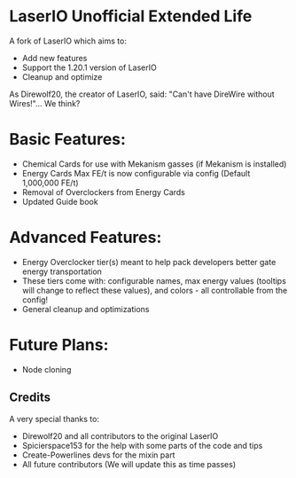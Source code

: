 # LaserIO Unofficial Extended Life
A fork of LaserIO which aims to:
- Add new features
- Support the 1.20.1 version of LaserIO
- Cleanup and optimize

As Direwolf20, the creator of LaserIO, said: "Can't have DireWire without Wires!"... We think?

# Basic Features:
- Chemical Cards for use with Mekanism gasses (if Mekanism is installed)
- Energy Cards Max FE/t is now configurable via config (Default 1,000,000 FE/t)
- Removal of Overclockers from Energy Cards
- Updated Guide book

# Advanced Features:
- Energy Overclocker tier(s) meant to help pack developers better gate energy transportation
- These tiers come with: configurable names, max energy values (tooltips will change to reflect these values), and colors - all controllable from the config!
- General cleanup and optimizations

# Future Plans:
- Node cloning

## Credits
A very special thanks to:
- Direwolf20 and all contributors to the original LaserIO
- Spicierspace153 for the help with some parts of the code and tips 
- Create-Powerlines devs for the mixin part
- All future contributors (We will update this as time passes)